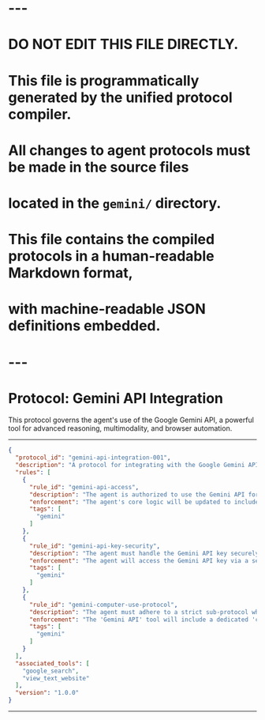 # ---
# DO NOT EDIT THIS FILE DIRECTLY.
# This file is programmatically generated by the unified protocol compiler.
# All changes to agent protocols must be made in the source files
# located in the `gemini/` directory.
#
# This file contains the compiled protocols in a human-readable Markdown format,
# with machine-readable JSON definitions embedded.
# ---

# Protocol: Gemini API Integration

This protocol governs the agent's use of the Google Gemini API, a powerful tool for advanced reasoning, multimodality, and browser automation.


---

```json
{
  "protocol_id": "gemini-api-integration-001",
  "description": "A protocol for integrating with the Google Gemini API.",
  "rules": [
    {
      "rule_id": "gemini-api-access",
      "description": "The agent is authorized to use the Gemini API for advanced tasks.",
      "enforcement": "The agent's core logic will be updated to include a 'Gemini API' tool.",
      "tags": [
        "gemini"
      ]
    },
    {
      "rule_id": "gemini-api-key-security",
      "description": "The agent must handle the Gemini API key securely.",
      "enforcement": "The agent will access the Gemini API key via a secure, environment-variable-based mechanism.",
      "tags": [
        "gemini"
      ]
    },
    {
      "rule_id": "gemini-computer-use-protocol",
      "description": "The agent must adhere to a strict sub-protocol when using the Gemini API's 'Computer Use' feature.",
      "enforcement": "The 'Gemini API' tool will include a dedicated 'computer_use' module that implements these safeguards.",
      "tags": [
        "gemini"
      ]
    }
  ],
  "associated_tools": [
    "google_search",
    "view_text_website"
  ],
  "version": "1.0.0"
}
```


---
